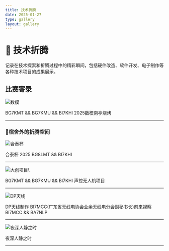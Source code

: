 ```yaml
---
title: 技术折腾
date: 2025-01-27
type: gallery
layout: gallery
---
```

# 🔧 技术折腾

记录在技术探索和折腾过程中的精彩瞬间，包括硬件改造、软件开发、电子制作等各种技术项目的成果展示。

## 比赛寄录

![数模](/images/gallery/数模.jpg)

BG7KMT && BG7KMU && BI7KHI 2025数模南亭烧烤

---

### 🔧宿舍外的折腾空间

![合泰杯](/images/gallery/合泰杯.jpg)

合泰杯 2025 
BG8LMT && BI7KHI

---
![大创项目](/images/gallery/大创项目.jpg)\

BG7KMT && BG7KMU && BI7KHI
声控无人机项目

---
![DP天线](/images/gallery/DP天线.jpg)

DP天线制作
BI7MCC(广东省无线电协会业余无线电分会副秘书长)前来视察
BI7MCC && BA7NLP

---
![夜深人静之时](/images/gallery/夜深人静之时.jpg)

夜深人静之时

---
<style>
/* 技术折腾图库样式 */
.gallery-grid {
    display: grid;
    grid-template-columns: repeat(auto-fill, minmax(300px, 1fr));
    gap: 20px;
    margin: 30px 0;
}

.photo-item {
    position: relative;
    border-radius: 15px;
    overflow: hidden;
    box-shadow: 0 8px 25px rgba(0, 0, 0, 0.1);
    transition: all 0.3s ease;
    background: #fff;
}

.photo-item:hover {
    transform: translateY(-5px);
    box-shadow: 0 15px 35px rgba(0, 0, 0, 0.15);
}

.photo-item img {
    width: 100%;
    height: 250px;
    object-fit: cover;
    transition: transform 0.3s ease;
}

.photo-item:hover img {
    transform: scale(1.05);
}

.photo-overlay {
    position: absolute;
    bottom: 0;
    left: 0;
    right: 0;
    background: linear-gradient(transparent, rgba(0, 0, 0, 0.7));
    color: white;
    padding: 20px;
    transform: translateY(100%);
    transition: transform 0.3s ease;
}

.photo-item:hover .photo-overlay {
    transform: translateY(0);
}

.photo-title {
    font-size: 1.1rem;
    font-weight: 600;
    margin-bottom: 5px;
}

.photo-description {
    font-size: 0.9rem;
    opacity: 0.9;
    margin: 0;
}
</style>
